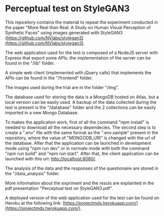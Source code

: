 # Perceptual test on StyleGAN3
This repository contains the material to repeat the experiment conducted in the paper "More Real than Real: A Study on Human Visual Perception of Synthetic Faces" using images generated with StyleGAN3 (https://github.com/NVlabs/stylegan3](https://github.com/NVlabs/stylegan3). 


The web application used for the test is composed of a NodeJS server with Express that export some APIs: the implementation of the server can be found in the "/lib" folder. 

A simple web client (implemented with jQuery calls) that implements the APIs can be found in the "/frontend" folder. 

The images used during the trial are in the folder "/img".  

The database used for storing the data is a MongoDB hosted on Atlas, but a local version can be easily used. A backup of the data collected during the test is present is the "/database" folder and the 2 collections can be easily imported in a new Mongo Database. 

To makes the application work, first of all the command "npm install" is needed to download all the necessary dependecies. The second step is to create a ".env" file with the same format as the ".env.sample" present in the repository, where the value of "MONGODB_URI" is changed with the url of the database.  After that the application can be launched in development mode using "npm run dev" or in normale mode with both the command "npm run build" and "npm run start". After that, the client application can be launched with this url: [http://localhost:8080/](http://localhost:8080/). 

The analysis of the data and the responses of the questionaire are stored in the "/data_analysis" folder. 

More information about the expriment and the resuls are explainted in the pdf presentation "Perceptual test on StyleGAN3.pdf". 

A deployed version of the web application used for the test can be found on Heroku at the following link: [https://projectmds.herokuapp.com/](https://projectmds.herokuapp.com/).